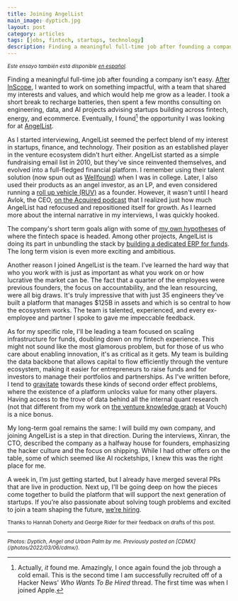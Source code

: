 ```yaml
---
title: Joining AngelList
main_image: dyptich.jpg
layout: post
category: articles
tags: [jobs, fintech, startups, technology]
description: Finding a meaningful full-time job after founding a company isn't easy. [After InScope](/articles/2024/05/20/reflections-on-first-startup/), I wanted to work on something impactful, with a team that shared my interests and values, and which would help me grow as a leader. I took a short break to recharge batteries, then spent a few months consulting on engineering, data, and AI projects at startups building across fintech, energy, and ecommerce. Eventually, I found the opportunity I was looking for at AngelList.
---
```


<small><em>Este ensayo también está disponible [en español](/articles/2024/08/21/angellist-es/).</em></small>

Finding a meaningful full-time job after founding a company isn't easy. [After InScope](/articles/2024/05/20/reflections-on-first-startup/), I wanted to work on something impactful, with a team that shared my interests and values, and which would help me grow as a leader. I took a short break to recharge batteries, then spent a few months consulting on engineering, data, and AI projects advising startups building across fintech, energy, and ecommerce. Eventually, I found[^1] the opportunity I was looking for at [AngelList](https://www.angellist.com).

As I started interviewing, AngelList seemed the perfect blend of my interest in startups, finance, and technology. Their position as an established player in the venture ecosystem didn't hurt either. AngelList started as a simple fundraising email list in 2010, but they've since reinvented themselves, and evolved into a full-fledged financial platform. I remember using their talent solution (now spun out as [Wellfound](https://wellfound.com/)) when I was in college. Later, I also used their products as an angel investor, as an LP, and even considered running a [roll up vehicle (RUV)](https://www.angellist.com/startups/ruv) as a founder. However, it wasn't until I heard Avlok, the CEO, [on the Acquired podcast](https://www.acquired.fm/episodes/angellist-ceo-avlok-kohli-on-the-transforming-the-company-and-venture-itself) that I realized just how much AngelList had refocused and repositioned itself for growth. As I learned more about the internal narrative in my interviews, I was quickly hooked.

The company's short term goals align with some of [my own hypotheses](/articles/2024/08/20/third-wave-erp/) of where the fintech space is headed. Among other projects, AngelList is doing its part in unbundling the stack by [building a dedicated ERP for funds](https://www.angellist.com/fund-erp). The long term vision is even more exciting and ambitious.

Another reason I joined AngelList is the team. I’ve learned the hard way that who you work with is just as important as what you work on or how lucrative the market can be. The fact that a quarter of the employees were previous founders, the focus on accountability, and the lean resourcing, were all big draws. It's truly impressive that with just 35 engineers they've built a platform that manages $125B in assets and which is so central to how the ecosystem works. The team is talented, experienced, and every ex-employee and partner I spoke to gave me impeccable feedback. 

As for my specific role, I'll be leading a team focused on scaling infrastructure for funds, doubling down on my fintech experience. This might not sound like the most glamorous problem, but for those of us who care about enabling innovation, it's as critical as it gets. My team is building the data backbone that allows capital to flow efficiently through the venture ecosystem, making it easier for entrepreneurs to raise funds and for investors to manage their portfolios and partnerships. As I've written before, I tend to [gravitate](/articles/2022/10/27/insurtech/) towards these kinds of second order effect problems, where the existence of a platform unlocks value for many other players. Having access to the trove of data behind all the internal quant research (not that different from my work on [the venture knowledge graph](https://medium.com/vouch-engineering/building-a-config-based-knowledge-graph-e073834f852a) at Vouch) is a nice bonus.

My long-term goal remains the same: I will build my own company, and joining AngelList is a step in that direction. During the interviews, Xinran, the CTO, described the company as a halfway house for founders, emphasizing the hacker culture and the focus on shipping. While I had other offers on the table, some of which seemed like AI rocketships, I knew this was the right place for me. 

A week in, I’m just getting started, but I already have merged several PRs that are live in production. Next up, I'll be going deep on how the pieces come together to build the platform that will support the next generation of startups. If you’re also passionate about solving tough problems and excited to join a team shaping the future, [we’re hiring](https://www.angellist.com/careers).

<small>Thanks to Hannah Doherty and George Rider for their feedback on drafts of this post.</small>
<hr>

<small>
<em>Photos: Dyptich, Angel and Urban Palm by me. Previously posted on [CDMX](/photos/2022/03/06/cdmx/).
</em></small>


[^1]:  Actually, *it* found me. Amazingly, I once again found the job through a cold email. This is the second time I am successfully recruited off of a Hacker News' *Who Wants To Be Hired* thread. The first time was when I joined Apple.
